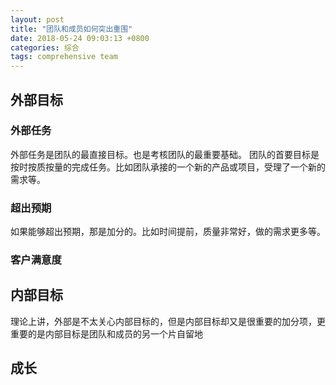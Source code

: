 ```yaml
---
layout: post
title: "团队和成员如何突出重围"
date: 2018-05-24 09:03:13 +0800
categories: 综合
tags: comprehensive team
---
```


## 外部目标
### 外部任务
外部任务是团队的最直接目标。也是考核团队的最重要基础。
团队的首要目标是按时按质按量的完成任务。比如团队承接的一个新的产品或项目，受理了一个新的需求等。
### 超出预期
如果能够超出预期，那是加分的。比如时间提前，质量非常好，做的需求更多等。
### 客户满意度

## 内部目标
理论上讲，外部是不太关心内部目标的，但是内部目标却又是很重要的加分项，更重要的是内部目标是团队和成员的另一个片自留地

## 成长
